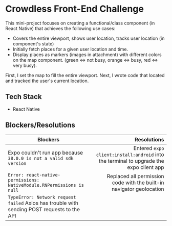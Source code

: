 # Crowdless Front-End Challenge

This mini-project focuses on creating a functional/class component (in React Native) that achieves the following use cases:
- Covers the entire viewport, shows user location, tracks user location (in component's state)
- Initially fetch places for a given user location and time.
- Display places as markers (images in attachment) with different colors on the map component. (green ⇔ not busy, orange ⇔ busy, red ⇔ very busy).

First, I set the map to fill the entire viewport. Next, I wrote code that located and tracked the user's current location. 

## Tech Stack
- React Native

## Blockers/Resolutions

| Blockers        | Resolutions           | 
| --------------- |----------------------:| 
| Expo couldn't run app because `38.0.0 is not a valid sdk version`  | Entered `expo client:install:android` into the terminal to upgrade the expo client app |
| `Error: react-native-permissions: NativeModule.RNPermissions is null`  | Replaced all permission code with the built-in navigator geolocation |
| `TypeError: Network request failed` Axios has trouble with sending POST requests to the API |  |